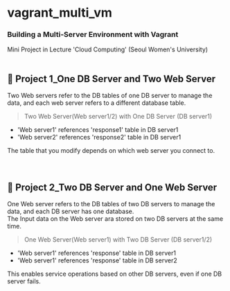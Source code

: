 # vagrant_multi_vm
### Building a Multi-Server Environment with Vagrant  
Mini Project in Lecture 'Cloud Computing' (Seoul Women's University) 
<br/><br/>  

## 📝 Project 1_One DB Server and Two Web Server
Two Web servers refer to the DB tables of one DB server to manage the data, and each web server refers to a different database table.

> Two Web Server(Web server1/2) with One DB Server (DB server1) 

- 'Web server1' references 'response1' table in DB server1
- 'Web server2' references 'response2' table in DB server1

The table that you modify depends on which web server you connect to.  
<br/>
<br/>

## 📝 Project 2_Two DB Server and One Web Server
One Web server refers to the DB tables of two DB servers to manage the data, and each DB server has one database.  
The Input data on the Web server ara stored on two DB servers at the same time.  


> One Web Server(Web server1) with Two DB Server (DB server1/2) 

- 'Web server1' references 'response' table in DB server1
- 'Web server1' references 'response' table in DB server2

This enables service operations based on other DB servers, even if one DB server fails.
<br/>
